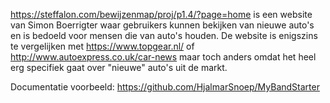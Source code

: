 https://steffalon.com/bewijzenmap/proj/p1.4/?page=home is een website van Simon Boerrigter waar gebruikers kunnen bekijken van nieuwe auto's en is bedoeld voor mensen die van auto's houden. De website is enigszins te vergelijken met https://www.topgear.nl/ of http://www.autoexpress.co.uk/car-news maar toch anders omdat het heel erg specifiek gaat over "nieuwe" auto's uit de markt.

Documentatie voorbeeld: https://github.com/HjalmarSnoep/MyBandStarter
